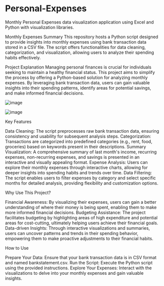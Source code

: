 # Personal-Expenses
Monthly Personal Expenses data visualization application using Excel and Python with visualization libraries.

Monthly Expenses Summary
This repository hosts a Python script designed to provide insights into monthly expenses using bank transaction data stored in a CSV file. The script offers functionalities for data cleaning, categorization, and visualization, allowing users to analyze their spending habits effectively.

Project Explanation
Managing personal finances is crucial for individuals seeking to maintain a healthy financial status. This project aims to simplify the process by offering a Python-based solution for analyzing monthly expenses. By leveraging bank transaction data, users can gain valuable insights into their spending patterns, identify areas for potential savings, and make informed financial decisions.

![image](https://github.com/Sreshta05/Personal-Expenses/assets/76899515/49ef0126-dcd6-4949-b13f-0ab0cbf0e0c7)

![image](https://github.com/Sreshta05/Personal-Expenses/assets/76899515/6849d7e9-1c32-415a-b230-c1d4401e2cfe)


Key Features

Data Cleaning: The script preprocesses raw bank transaction data, ensuring consistency and usability for subsequent analysis steps.
Categorization: Transactions are categorized into predefined categories (e.g., rent, food, groceries) based on keywords present in their descriptions.
Summary Visualization: A comprehensive summary of last month's income, recurring expenses, non-recurring expenses, and savings is presented in an interactive and visually appealing format.
Expense Analysis: Users can explore their monthly expenses through interactive charts, allowing for deeper insights into spending habits and trends over time.
Data Filtering: The script enables users to filter expenses by category and select specific months for detailed analysis, providing flexibility and customization options.

Why Use This Project?

Financial Awareness: By visualizing their expenses, users can gain a better understanding of where their money is being spent, enabling them to make more informed financial decisions.
Budgeting Assistance: The project facilitates budgeting by highlighting areas of high expenditure and potential areas for cost-cutting, ultimately helping users achieve their financial goals.
Data-driven Insights: Through interactive visualizations and summaries, users can uncover patterns and trends in their spending behavior, empowering them to make proactive adjustments to their financial habits.

How to Use

Prepare Your Data: Ensure that your bank transaction data is in CSV format and named bankstatement.csv.
Run the Script: Execute the Python script using the provided instructions.
Explore Your Expenses: Interact with the visualizations to delve into your monthly expenses and gain valuable insights.
